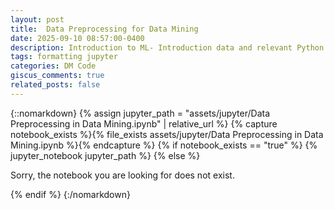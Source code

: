 ```yaml
---
layout: post
title: 	Data Preprocessing for Data Mining
date: 2025-09-10 08:57:00-0400
description: Introduction to ML- Introduction data and relevant Python libraries a blog post with jupyter notebook
tags: formatting jupyter
categories: DM Code
giscus_comments: true
related_posts: false
---
```


{::nomarkdown}
{% assign jupyter_path = "assets/jupyter/Data Preprocessing in Data Mining.ipynb" | relative_url %}
{% capture notebook_exists %}{% file_exists assets/jupyter/Data Preprocessing in Data Mining.ipynb %}{% endcapture %}
{% if notebook_exists == "true" %}
{% jupyter_notebook jupyter_path %}
{% else %}

<p>Sorry, the notebook you are looking for does not exist.</p>
{% endif %}
{:/nomarkdown}
